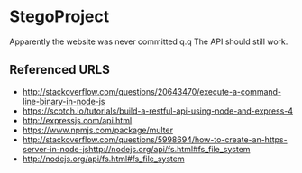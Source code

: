 # StegoProject

Apparently the website was never committed q.q
The API should still work. 

## Referenced URLS
- http://stackoverflow.com/questions/20643470/execute-a-command-line-binary-in-node-js
- https://scotch.io/tutorials/build-a-restful-api-using-node-and-express-4
- http://expressjs.com/api.html
- https://www.npmjs.com/package/multer
- http://stackoverflow.com/questions/5998694/how-to-create-an-https-server-in-node-jshttp://nodejs.org/api/fs.html#fs_file_system
- http://nodejs.org/api/fs.html#fs_file_system
